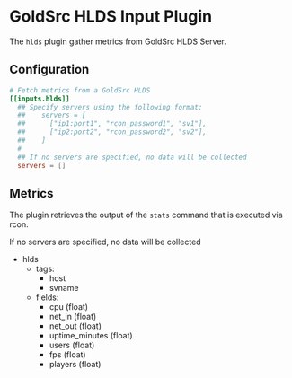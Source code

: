 # GoldSrc HLDS Input Plugin

The `hlds` plugin gather metrics from GoldSrc HLDS Server.

## Configuration

```toml @sample.conf
# Fetch metrics from a GoldSrc HLDS
[[inputs.hlds]]
  ## Specify servers using the following format:
  ##    servers = [
  ##      ["ip1:port1", "rcon_password1", "sv1"],
  ##      ["ip2:port2", "rcon_password2", "sv2"],
  ##    ]
  #
  ## If no servers are specified, no data will be collected
  servers = []
```

## Metrics

The plugin retrieves the output of the `stats` command that is executed via
rcon.

If no servers are specified, no data will be collected

- hlds
  - tags:
    - host
    - svname
  - fields:
    - cpu (float)
    - net_in (float)
    - net_out (float)
    - uptime_minutes (float)
    - users (float)
    - fps (float)
    - players (float)
